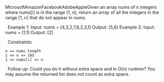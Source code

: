MicrosoftAmazonFacebookAdobeAppleGiven an array nums of n integers where nums[i] is in the range [1, n], return an array of all the integers in the range [1, n] that do not appear in nums.

 
Example 1:
Input: nums = [4,3,2,7,8,2,3,1]
Output: [5,6]
Example 2:
Input: nums = [1,1]
Output: [2]

 
Constraints:


	n == nums.length
	1 <= n <= 105
	1 <= nums[i] <= n


 
Follow up: Could you do it without extra space and in O(n) runtime? You may assume the returned list does not count as extra space.
